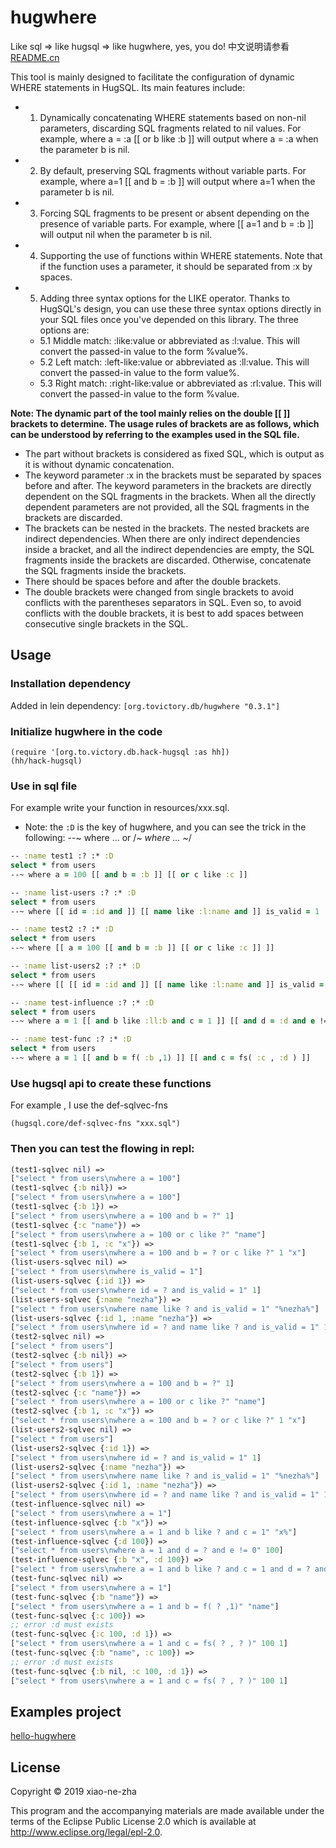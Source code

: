 # hugwhere
 Like sql => like hugsql => like hugwhere, yes, you do!
中文说明请参看 [README.cn](https://github.com/xiao-ne-zha/hugwhere/blob/master/README.cn.md)

This tool is mainly designed to facilitate the configuration of dynamic WHERE statements in HugSQL. Its main features include:

* 1. Dynamically concatenating WHERE statements based on non-nil parameters, discarding SQL fragments related to nil values. For example, where a = :a [[ or b like :b ]] will output where a = :a when the parameter b is nil.
* 2. By default, preserving SQL fragments without variable parts. For example, where a=1 [[ and b = :b ]] will output where a=1 when the parameter b is nil.
* 3. Forcing SQL fragments to be present or absent depending on the presence of variable parts. For example, where [[ a=1 and b = :b ]] will output nil when the parameter b is nil.
* 4. Supporting the use of functions within WHERE statements. Note that if the function uses a parameter, it should be separated from :x by spaces.
* 5. Adding three syntax options for the LIKE operator. Thanks to HugSQL's design, you can use these three syntax options directly in your SQL files once you've depended on this library. The three options are:
   *  5.1 Middle match: :like:value or abbreviated as :l:value. This will convert the passed-in value to the form %value%.
   *  5.2 Left match: :left-like:value or abbreviated as :ll:value. This will convert the passed-in value to the form value%.
   *  5.3 Right match: :right-like:value or abbreviated as :rl:value. This will convert the passed-in value to the form %value.

**Note: The dynamic part of the tool mainly relies on the double [[ ]] brackets to determine. The usage rules of brackets are as follows, which can be understood by referring to the examples used in the SQL file.**
* The part without brackets is considered as fixed SQL, which is output as it is without dynamic concatenation.
* The keyword parameter :x in the brackets must be separated by spaces before and after. The keyword parameters in the brackets are directly dependent on the SQL fragments in the brackets. When all the directly dependent parameters are not provided, all the SQL fragments in the brackets are discarded.
* The brackets can be nested in the brackets. The nested brackets are indirect dependencies. When there are only indirect dependencies inside a bracket, and all the indirect dependencies are empty, the SQL fragments inside the brackets are discarded. Otherwise, concatenate the SQL fragments inside the brackets.
* There should be spaces before and after the double brackets.
* The double brackets were changed from single brackets to avoid conflicts with the parentheses separators in SQL. Even so, to avoid conflicts with the double brackets, it is best to add spaces between consecutive single brackets in the SQL.

## Usage

### Installation dependency

Added in lein dependency:
`[org.tovictory.db/hugwhere "0.3.1"]`

### Initialize hugwhere in the code

    (require '[org.to.victory.db.hack-hugsql :as hh])
    (hh/hack-hugsql)

### Use in sql file
For example write your function in resources/xxx.sql.
  * Note: the `:D` is the key of hugwhere, and you can see the trick in the following: --~ where ... or /*~ where ... ~*/

```clojure
-- :name test1 :? :* :D
select * from users
--~ where a = 100 [[ and b = :b ]] [[ or c like :c ]]

-- :name list-users :? :* :D
select * from users
--~ where [[ id = :id and ]] [[ name like :l:name and ]] is_valid = 1

-- :name test2 :? :* :D
select * from users
--~ where [[ a = 100 [[ and b = :b ]] [[ or c like :c ]] ]]

-- :name list-users2 :? :* :D
select * from users
--~ where [[ [[ id = :id and ]] [[ name like :l:name and ]] is_valid = 1 ]]

-- :name test-influence :? :* :D
select * from users
--~ where a = 1 [[ and b like :ll:b and c = 1 ]] [[ and d = :d and e != 0 ]]

-- :name test-func :? :* :D
select * from users
--~ where a = 1 [[ and b = f( :b ,1) ]] [[ and c = fs( :c , :d ) ]]
```

### Use hugsql api to create these functions
For example , I use the def-sqlvec-fns

    (hugsql.core/def-sqlvec-fns "xxx.sql")

### Then you can test the flowing in repl:

```clojure
(test1-sqlvec nil) =>
["select * from users\nwhere a = 100"]
(test1-sqlvec {:b nil}) =>
["select * from users\nwhere a = 100"]
(test1-sqlvec {:b 1}) =>
["select * from users\nwhere a = 100 and b = ?" 1]
(test1-sqlvec {:c "name"}) =>
["select * from users\nwhere a = 100 or c like ?" "name"]
(test1-sqlvec {:b 1, :c "x"}) =>
["select * from users\nwhere a = 100 and b = ? or c like ?" 1 "x"]
(list-users-sqlvec nil) =>
["select * from users\nwhere is_valid = 1"]
(list-users-sqlvec {:id 1}) =>
["select * from users\nwhere id = ? and is_valid = 1" 1]
(list-users-sqlvec {:name "nezha"}) =>
["select * from users\nwhere name like ? and is_valid = 1" "%nezha%"]
(list-users-sqlvec {:id 1, :name "nezha"}) =>
["select * from users\nwhere id = ? and name like ? and is_valid = 1" 1 "%nezha%"]
(test2-sqlvec nil) =>
["select * from users"]
(test2-sqlvec {:b nil}) =>
["select * from users"]
(test2-sqlvec {:b 1}) =>
["select * from users\nwhere a = 100 and b = ?" 1]
(test2-sqlvec {:c "name"}) =>
["select * from users\nwhere a = 100 or c like ?" "name"]
(test2-sqlvec {:b 1, :c "x"}) =>
["select * from users\nwhere a = 100 and b = ? or c like ?" 1 "x"]
(list-users2-sqlvec nil) =>
["select * from users"]
(list-users2-sqlvec {:id 1}) =>
["select * from users\nwhere id = ? and is_valid = 1" 1]
(list-users2-sqlvec {:name "nezha"}) =>
["select * from users\nwhere name like ? and is_valid = 1" "%nezha%"]
(list-users2-sqlvec {:id 1, :name "nezha"}) =>
["select * from users\nwhere id = ? and name like ? and is_valid = 1" 1 "%nezha%"]
(test-influence-sqlvec nil) =>
["select * from users\nwhere a = 1"]
(test-influence-sqlvec {:b "x"}) =>
["select * from users\nwhere a = 1 and b like ? and c = 1" "x%"]
(test-influence-sqlvec {:d 100}) =>
["select * from users\nwhere a = 1 and d = ? and e != 0" 100]
(test-influence-sqlvec {:b "x", :d 100}) =>
["select * from users\nwhere a = 1 and b like ? and c = 1 and d = ? and e != 0" "x%" 100]
(test-func-sqlvec nil) =>
["select * from users\nwhere a = 1"]
(test-func-sqlvec {:b "name"}) =>
["select * from users\nwhere a = 1 and b = f( ? ,1)" "name"]
(test-func-sqlvec {:c 100}) =>
;; error :d must exists
(test-func-sqlvec {:c 100, :d 1}) =>
["select * from users\nwhere a = 1 and c = fs( ? , ? )" 100 1]
(test-func-sqlvec {:b "name", :c 100}) =>
;; error :d must exists
(test-func-sqlvec {:b nil, :c 100, :d 1}) =>
["select * from users\nwhere a = 1 and c = fs( ? , ? )" 100 1]
```


## Examples project

[hello-hugwhere](https://github.com/xiao-ne-zha/hugwhere/tree/master/examples/hello-hugwhere)

## License

Copyright © 2019 xiao-ne-zha

This program and the accompanying materials are made available under the
terms of the Eclipse Public License 2.0 which is available at
http://www.eclipse.org/legal/epl-2.0.
